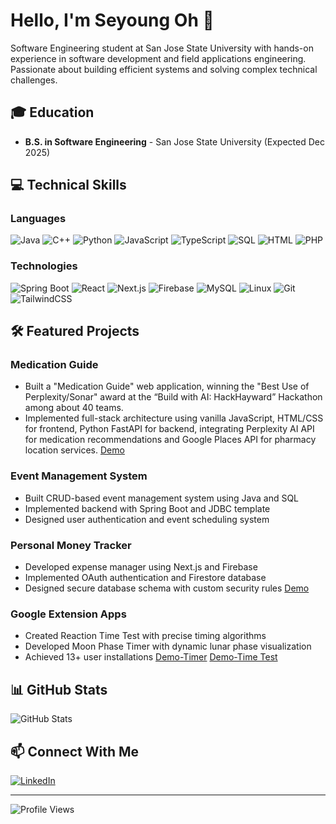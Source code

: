 # Hello, I'm Seyoung Oh 👋

Software Engineering student at San Jose State University with hands-on experience in software development and field applications engineering. Passionate about building efficient systems and solving complex technical challenges.

## 🎓 Education
- **B.S. in Software Engineering** - San Jose State University (Expected Dec 2025)

## 💻 Technical Skills

### Languages
![Java](https://img.shields.io/badge/Java-ED8B00?style=for-the-badge&logo=java&logoColor=white)
![C++](https://img.shields.io/badge/C++-00599C?style=for-the-badge&logo=c%2B%2B&logoColor=white)
![Python](https://img.shields.io/badge/Python-3776AB?style=for-the-badge&logo=python&logoColor=white)
![JavaScript](https://img.shields.io/badge/JavaScript-F7DF1E?style=for-the-badge&logo=javascript&logoColor=black)
![TypeScript](https://img.shields.io/badge/TypeScript-007ACC?style=for-the-badge&logo=typescript&logoColor=white)
![SQL](https://img.shields.io/badge/SQL-4479A1?style=for-the-badge&logo=mysql&logoColor=white)
![HTML](https://img.shields.io/badge/HTML5-E34F26?style=for-the-badge&logo=html5&logoColor=white)
![PHP](https://img.shields.io/badge/PHP-777BB4?style=for-the-badge&logo=php&logoColor=white)

### Technologies
![Spring Boot](https://img.shields.io/badge/Spring_Boot-6DB33F?style=for-the-badge&logo=spring-boot&logoColor=white)
![React](https://img.shields.io/badge/React-20232A?style=for-the-badge&logo=react&logoColor=61DAFB)
![Next.js](https://img.shields.io/badge/Next.js-000000?style=for-the-badge&logo=next.js&logoColor=white)
![Firebase](https://img.shields.io/badge/Firebase-FFCA28?style=for-the-badge&logo=firebase&logoColor=black)
![MySQL](https://img.shields.io/badge/MySQL-4479A1?style=for-the-badge&logo=mysql&logoColor=white)
![Linux](https://img.shields.io/badge/Linux-FCC624?style=for-the-badge&logo=linux&logoColor=black)
![Git](https://img.shields.io/badge/Git-F05032?style=for-the-badge&logo=git&logoColor=white)
![TailwindCSS](https://img.shields.io/badge/Tailwind_CSS-38B2AC?style=for-the-badge&logo=tailwind-css&logoColor=white)


## 🛠️ Featured Projects


### Medication Guide
- Built a "Medication Guide" web application, winning the "Best Use of Perplexity/Sonar" award at the “Build with AI: HackHayward” Hackathon among about 40 teams.
- Implemented full-stack architecture using vanilla JavaScript, HTML/CSS for frontend, Python FastAPI for backend, integrating Perplexity AI API for medication recommendations and Google Places API for pharmacy location services.
[Demo]([https://medication-recommend.vercel.app/])

### Event Management System
- Built CRUD-based event management system using Java and SQL
- Implemented backend with Spring Boot and JDBC template
- Designed user authentication and event scheduling system

### Personal Money Tracker
- Developed expense manager using Next.js and Firebase
- Implemented OAuth authentication and Firestore database
- Designed secure database schema with custom security rules
[Demo]([https://army-money-tracker.vercel.app/])


### Google Extension Apps
- Created Reaction Time Test with precise timing algorithms
- Developed Moon Phase Timer with dynamic lunar phase visualization
- Achieved 13+ user installations
[Demo-Timer]([https://chromewebstore.google.com/detail/moon-phase-timer/kkiikiidimhmaenmpdpfgkhoahkccjhm])
[Demo-Time Test]([https://chromewebstore.google.com/detail/%EB%B0%98%EC%9D%91%EC%86%8D%EB%8F%84-%ED%85%8C%EC%8A%A4%ED%8A%B8/oefdnnlfjgoagefgnhfhffjgdbgipoin])



## 📊 GitHub Stats

![GitHub Stats](https://github-readme-stats.vercel.app/api?username=driffe&show_icons=true&theme=dracula)

## 📫 Connect With Me
[![LinkedIn](https://img.shields.io/badge/LinkedIn-0077B5?style=for-the-badge&logo=linkedin&logoColor=white)](https://www.linkedin.com/in/syoh2k/)

---
![Profile Views](https://komarev.com/ghpvc/?username=driffe&color=blueviolet)
